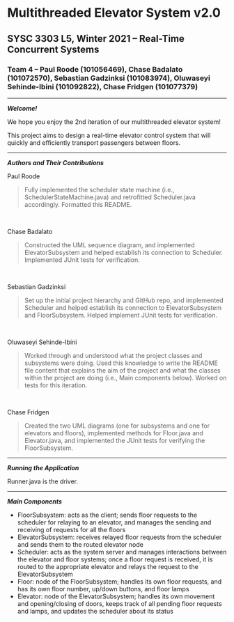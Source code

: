# Multithreaded Elevator System v2.0
## SYSC 3303 L5, Winter 2021 – Real-Time Concurrent Systems
### Team 4 – Paul Roode (101056469), Chase Badalato (101072570), Sebastian Gadzinksi (101083974), Oluwaseyi Sehinde-Ibini (101092822), Chase Fridgen (101077379)

---

***Welcome!***

We hope you enjoy the 2nd iteration of our multithreaded elevator system!

This project aims to design a real-time elevator control system that will quickly and efficiently transport passengers between floors.

---

***Authors and Their Contributions***

Paul Roode
> Fully implemented the scheduler state machine (i.e., SchedulerStateMachine.java) and retrofitted Scheduler.java accordingly. Formatted this README.

<br>

Chase Badalato
> Constructed the UML sequence diagram, and implemented ElevatorSubsystem and helped establish its connection to Scheduler. Implemented JUnit tests for verification. 

<br>

Sebastian Gadzinksi
> Set up the initial project hierarchy and GitHub repo, and implemented Scheduler and helped establish its connection to ElevatorSubsystem and FloorSubsystem. Helped implement JUnit tests for verification.

<br>

Oluwaseyi Sehinde-Ibini
> Worked through and understood what the project classes and subsystems were doing. Used this knowledge to write the README file content that explains the aim of the project and what the classes within the project are doing (i.e., Main components below). Worked on tests for this iteration.

<br>

Chase Fridgen
> Created the two UML diagrams (one for subsystems and one for elevators and floors), implemented methods for Floor.java and Elevator.java, and implemented the JUnit tests for verifying the FloorSubsystem.

---

***Running the Application***

Runner.java is the driver.

---

***Main Components***

- FloorSubsystem: acts as the client; sends floor requests to the scheduler for relaying to an elevator, and manages the sending and receiving of requests for all the floors
- ElevatorSubsystem: receives relayed floor requests from the scheduler and sends them to the routed elevator node
- Scheduler: acts as the system server and manages interactions between the elevator and floor systems; once a floor request is received, it is routed to the appropriate elevator and relays the request to the ElevatorSubsystem
- Floor: node of the FloorSubsystem; handles its own floor requests, and has its own floor number, up/down buttons, and floor lamps
- Elevator: node of the ElevatorSubsystem; handles its own movement and opening/closing of doors, keeps track of all pending floor requests and lamps, and updates the scheduler about its status
